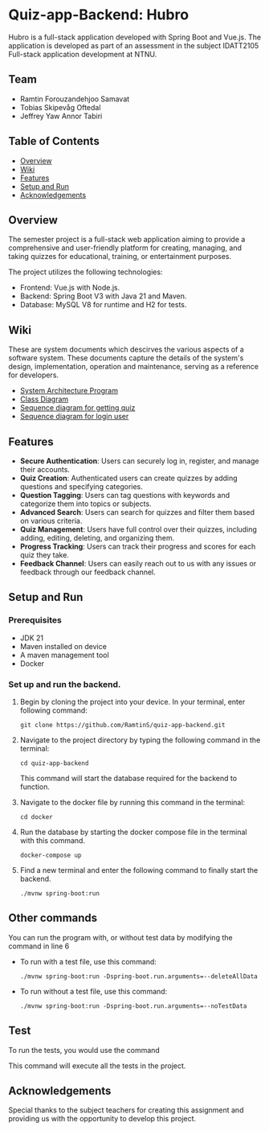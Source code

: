 # Quiz-app-Backend: Hubro

Hubro is a full-stack application developed with Spring Boot and Vue.js.
The application is developed as part of an assessment in the subject 
IDATT2105 Full-stack application development at NTNU.

## Team
- Ramtin Forouzandehjoo Samavat
- Tobias Skipevåg Oftedal
- Jeffrey Yaw Annor Tabiri

## Table of Contents 
- [Overview](#overview)
- [Wiki](#wiki)
- [Features](#features)
- [Setup and Run](#setup-and-run)
- [Acknowledgements](#acknowledgements)

## Overview
The semester project is a full-stack web application aiming to provide a comprehensive and user-friendly platform for creating, managing, and taking quizzes for educational, training, or entertainment purposes. 

The project utilizes the following technologies:
- Frontend: Vue.js with Node.js.
- Backend: Spring Boot V3 with Java 21 and Maven.
- Database: MySQL V8 for runtime and H2 for tests.

## Wiki
These are system documents which descirves the various aspects of a software system. These documents capture the details of the system's design, implementation, operation and maintenance, serving as a reference for developers.
- [System Architecture Program](https://github.com/RamtinS/quiz-app-backend/wiki/System-architect-diagram)
- [Class Diagram](https://github.com/RamtinS/quiz-app-backend/wiki/Class-Diagram)
- [Sequence diagram for getting quiz](https://github.com/RamtinS/quiz-app-backend/wiki/Sequence-Diagram-for-getting-quiz)
- [Sequence diagram for login user](https://github.com/RamtinS/quiz-app-backend/wiki/Sequence-diagram-for-login-user)

## Features
- **Secure Authentication**: Users can securely log in, register, and manage their accounts.
- **Quiz Creation**: Authenticated users can create quizzes by adding questions and specifying categories.
- **Question Tagging**: Users can tag questions with keywords and categorize them into topics or subjects.
- **Advanced Search**: Users can search for quizzes and filter them based on various criteria.
- **Quiz Management**: Users have full control over their quizzes, including adding, editing, deleting, and organizing them.
- **Progress Tracking**: Users can track their progress and scores for each quiz they take.
- **Feedback Channel**: Users can easily reach out to us with any issues or feedback through our feedback channel.

## Setup and Run

### Prerequisites
 - JDK 21
 - Maven installed on device
 - A maven management tool
 - Docker

### Set up and run the backend.

1. Begin by cloning the project into your device. In your terminal, enter following command:
   ```
   git clone https://github.com/RamtinS/quiz-app-backend.git
   ```

2. Navigate to the project directory by typing the following command in the terminal:
   ```
   cd quiz-app-backend
   ```
   This command will start the database required for the backend to function.

3. Navigate to the docker file by running this command in the terminal:
   ```
   cd docker
   ```

5. Run the database by starting the docker compose file in the terminal with this command.
   ```
   docker-compose up
   ```
   
6. Find a new terminal and enter the following command to finally start the backend.
   ```
   ./mvnw spring-boot:run
   ```
## Other commands
You can run the program with, or without test data by modifying the command in line 6

* To run with a test file, use this command:
   ```
   ./mvnw spring-boot:run -Dspring-boot.run.arguments=--deleteAllData
   ```
* To run without a test file, use this command:
   ```
   ./mvnw spring-boot:run -Dspring-boot.run.arguments=--noTestData
   ```
## Test
To run the tests, you would use the command

This command will execute all the tests in the project.

## Acknowledgements
Special thanks to the subject teachers for creating this assignment and providing us with the opportunity to develop this project.
